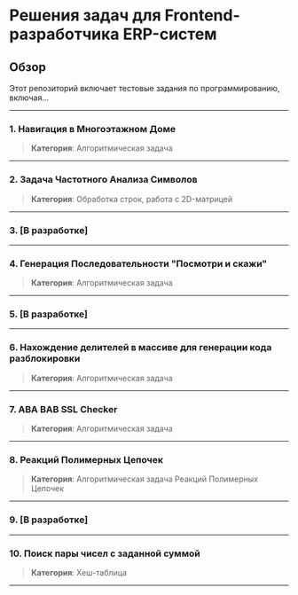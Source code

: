 # Решения задач для Frontend-разработчика ERP-систем

## Обзор

Этот репозиторий включает тестовые задания по программированию, включая...

---

### 1. Навигация в Многоэтажном Доме
> **Категория**: Алгоритмическая задача

---

### 2. Задача Частотного Анализа Символов
> **Категория**: Обработка строк, работа с 2D-матрицей

---

### 3. [В разработке]

---

### 4. Генерация Последовательности "Посмотри и скажи"
> **Категория**: Алгоритмическая задача

---

### 5. [В разработке]

---

### 6. Нахождение делителей в массиве для генерации кода разблокировки
> **Категория**: Алгоритмическая задача

---

### 7. ABA BAB SSL Checker
> **Категория**: Алгоритмическая задача

---

### 8. Реакций Полимерных Цепочек
> **Категория**: Алгоритмическая задача
Реакций Полимерных Цепочек

---

### 9. [В разработке]

---

### 10. Поиск пары чисел с заданной суммой
> **Категория**: Хеш-таблица

---
